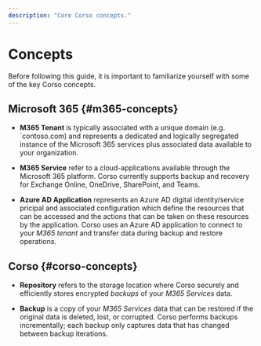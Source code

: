 ```yaml
---
description: "Core Corso concepts."
---
```


# Concepts

Before following this guide, it is important to familiarize yourself with some of the key Corso concepts.

## Microsoft 365 {#m365-concepts}

* **M365 Tenant** is typically associated with a unique domain (e.g. `contoso.com) and represents a dedicated
and logically segregated instance of the Microsoft 365 services plus associated data available to your organization.

* **M365 Service** refer to a cloud-applications available through the Microsoft 365 platform. Corso currently supports
backup and recovery for Exchange Online, OneDrive, SharePoint, and Teams.

* **Azure AD Application** represents an Azure AD digital identity/service pricipal and associated configuration which
define the resources that can be accessed and the actions that can be taken on these resources by the application.
Corso uses an Azure AD application to connect to your *M365 tenant* and transfer data during backup and restore operations.

## Corso {#corso-concepts}

* **Repository** refers to the storage location where Corso securely and efficiently stores encrypted *backups* of your
*M365 Services* data.

* **Backup** is a copy of your *M365 Services* data that can be restored if the original data is deleted, lost, or
corrupted. Corso performs backups incrementally; each backup only captures data that has changed between backup iterations.
